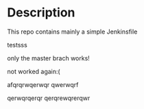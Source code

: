 # Description

This repo contains mainly a simple Jenkinsfile

testsss

only the master brach works!

not worked again:(

afqrqrwqerwqr
qwerwqrf

qerwqrqerqr
qerqrewqrerqwr
